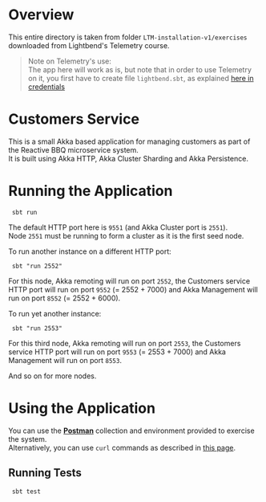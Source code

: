 # Overview
This entire directory is taken from folder `LTM-installation-v1/exercises` downloaded from Lightbend's Telemetry course.

> Note on Telemetry's use:  
  The app here will work as is, but note that in order to use Telemetry on it, you first have to create file `lightbend.sbt`, as 
  explained [here in credentials](https://lightbend.com/account/lightbend-platform/credentials)

# Customers Service 

This is a small Akka based application for managing customers as part of the Reactive BBQ microservice system.  
It is built using Akka HTTP, Akka Cluster Sharding and Akka Persistence.

# Running the Application
```shell
 sbt run
```
The default HTTP port here is `9551` (and Akka Cluster port is `2551`).  
Node `2551` must be running to form a cluster as it is the first seed node.

To run another instance on a different HTTP port:
```shell
 sbt "run 2552"
```
For this node, Akka remoting will run on port `2552`, the Customers service HTTP port will run on port `9552` (= 2552 + 7000) and Akka Management will run on port `8552` (= 2552 + 6000).

To run yet another instance:
```shell
 sbt "run 2553"
```
For this third node, Akka remoting will run on port `2553`, the Customers service HTTP port will run on port `9553` (= 2553 + 7000) and Akka Management will run on port `8553`.

And so on for more nodes.

# Using the Application
You can use the **[Postman](postman/Akka%20Telemetry.postman_collection.json)** collection and environment provided to exercise the system.  
Alternatively, you can use `curl` commands as described in [this page](docs/curl.md).

## Running Tests
```shell
 sbt test
```
